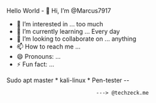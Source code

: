 Hello World - 👋 Hi, I’m @Marcus7917
- 👀 I’m interested in ... too much
- 🌱 I’m currently learning ... Every day
- 💞️ I’m looking to collaborate on ... anything
- 📫 How to reach me ...
- 😄 Pronouns: ...
- ⚡ Fun fact: ...

    
Sudo apt master * kali-linux * Pen-tester --

                                 ---> @techzeck.me